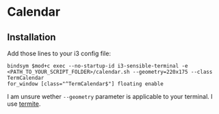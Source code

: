 Calendar
===

## Installation


Add those lines to your i3 config file:

```
bindsym $mod+c exec --no-startup-id i3-sensible-terminal -e <PATH_TO_YOUR_SCRIPT_FOLDER>/calendar.sh --geometry=220x175 --class TermCalendar
for_window [class="^TermCalendar$"] floating enable
```

I am unsure wether `--geometry` parameter is applicable to your terminal. I use [termite](https://github.com/thestinger/termite/).


